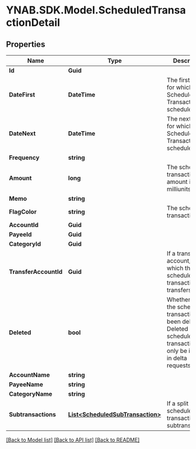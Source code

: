 # YNAB.SDK.Model.ScheduledTransactionDetail
## Properties

Name | Type | Description | Notes
------------ | ------------- | ------------- | -------------
**Id** | **Guid** |  | 
**DateFirst** | **DateTime** | The first date for which the Scheduled Transaction was scheduled. | 
**DateNext** | **DateTime** | The next date for which the Scheduled Transaction is scheduled. | 
**Frequency** | **string** |  | 
**Amount** | **long** | The scheduled transaction amount in milliunits format | 
**Memo** | **string** |  | 
**FlagColor** | **string** | The scheduled transaction flag | 
**AccountId** | **Guid** |  | 
**PayeeId** | **Guid** |  | 
**CategoryId** | **Guid** |  | 
**TransferAccountId** | **Guid** | If a transfer, the account_id which the scheduled transaction transfers to | 
**Deleted** | **bool** | Whether or not the scheduled transaction has been deleted.  Deleted scheduled transactions will only be included in delta requests. | 
**AccountName** | **string** |  | 
**PayeeName** | **string** |  | 
**CategoryName** | **string** |  | 
**Subtransactions** | [**List&lt;ScheduledSubTransaction&gt;**](ScheduledSubTransaction.md) | If a split scheduled transaction, the subtransactions. | 

[[Back to Model list]](../README.md#documentation-for-models) [[Back to API list]](../README.md#documentation-for-api-endpoints) [[Back to README]](../README.md)

